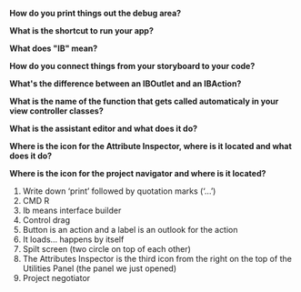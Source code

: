 **How do you print things out the debug area?**

**What is the shortcut to run your app?**

**What does "IB" mean?**

**How do you connect things from your storyboard to your code?**

**What's the difference between an IBOutlet and an IBAction?**

**What is the name of the function that gets called automaticaly in your view controller classes?**

**What is the assistant editor and what does it do?**

**Where is the icon for the Attribute Inspector, where is it located and what does it do?**

**Where is the icon for the project navigator and where is it located?**

1)	Write down ‘print’ followed by quotation marks (‘…’)
2)	CMD  R
3)	Ib means interface builder
4)	Control drag
5)	Button is an action and a label is an outlook for the action 
6)	It loads… happens by itself
7)	Spilt screen (two circle on top of each other)
8)	The Attributes Inspector is the third icon from the right on the top of the Utilities Panel (the panel we just opened)
9)	Project negotiator 

